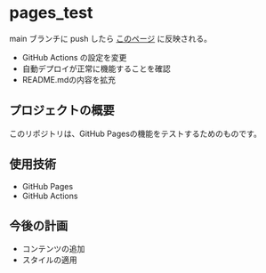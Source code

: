 # pages_test

main ブランチに push したら [このページ](https://den2k6.github.io/pages_test/) に反映される。

* GitHub Actions の設定を変更
* 自動デプロイが正常に機能することを確認
* README.mdの内容を拡充

## プロジェクトの概要
このリポジトリは、GitHub Pagesの機能をテストするためのものです。

## 使用技術
- GitHub Pages
- GitHub Actions

## 今後の計画
- コンテンツの追加
- スタイルの適用